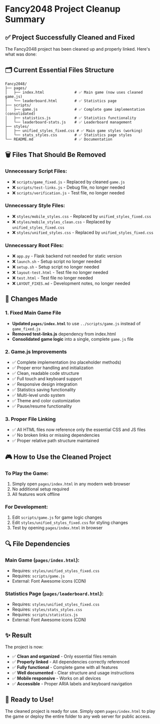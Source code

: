 # Fancy2048 Project Cleanup Summary

## ✅ Project Successfully Cleaned and Fixed

The Fancy2048 project has been cleaned up and properly linked. Here's what was done:

## 🗂️ Current Essential Files Structure

```
Fancy2048/
├── pages/
│   ├── index.html              # ✅ Main game (now uses cleaned game.js)
│   └── leaderboard.html        # ✅ Statistics page
├── scripts/
│   ├── game.js                 # ✅ Complete game implementation (consolidated)
│   ├── statistics.js           # ✅ Statistics functionality  
│   └── leaderboard-stats.js    # ✅ Leaderboard management
├── styles/
│   ├── unified_styles_fixed.css # ✅ Main game styles (working)
│   └── stats_styles.css        # ✅ Statistics page styles
└── README.md                   # ✅ Documentation
```

## 🗑️ Files That Should Be Removed

### Unnecessary Script Files:
- ❌ `scripts/game_fixed.js` - Replaced by cleaned `game.js`
- ❌ `scripts/test-links.js` - Debug file, no longer needed
- ❌ `scripts/verification.js` - Test file, no longer needed

### Unnecessary Style Files:
- ❌ `styles/mobile_styles.css` - Replaced by `unified_styles_fixed.css`
- ❌ `styles/mobile_styles_clean.css` - Replaced by `unified_styles_fixed.css`
- ❌ `styles/unified_styles.css` - Replaced by `unified_styles_fixed.css`

### Unnecessary Root Files:
- ❌ `app.py` - Flask backend not needed for static version
- ❌ `launch.sh` - Setup script no longer needed
- ❌ `setup.sh` - Setup script no longer needed
- ❌ `layout-test.html` - Test file no longer needed
- ❌ `test.html` - Test file no longer needed
- ❌ `LAYOUT_FIXES.md` - Development notes, no longer needed

## 🔧 Changes Made

### 1. Fixed Main Game File
- **Updated `pages/index.html`** to use `../scripts/game.js` instead of `game_fixed.js`
- **Removed test-links.js** dependency from index.html
- **Consolidated game logic** into a single, complete `game.js` file

### 2. Game.js Improvements
- ✅ Complete implementation (no placeholder methods)
- ✅ Proper error handling and initialization
- ✅ Clean, readable code structure
- ✅ Full touch and keyboard support
- ✅ Responsive design integration
- ✅ Statistics saving functionality
- ✅ Multi-level undo system
- ✅ Theme and color customization
- ✅ Pause/resume functionality

### 3. Proper File Linking
- ✅ All HTML files now reference only the essential CSS and JS files
- ✅ No broken links or missing dependencies
- ✅ Proper relative path structure maintained

## 🎮 How to Use the Cleaned Project

### To Play the Game:
1. Simply open `pages/index.html` in any modern web browser
2. No additional setup required
3. All features work offline

### For Development:
1. Edit `scripts/game.js` for game logic changes
2. Edit `styles/unified_styles_fixed.css` for styling changes
3. Test by opening `pages/index.html` in browser

## 🔍 File Dependencies

### Main Game (`pages/index.html`):
- Requires: `styles/unified_styles_fixed.css`
- Requires: `scripts/game.js`
- External: Font Awesome icons (CDN)

### Statistics Page (`pages/leaderboard.html`):
- Requires: `styles/unified_styles_fixed.css`
- Requires: `styles/stats_styles.css`
- Requires: `scripts/statistics.js`
- External: Font Awesome icons (CDN)

## ✨ Result

The project is now:
- ✅ **Clean and organized** - Only essential files remain
- ✅ **Properly linked** - All dependencies correctly referenced
- ✅ **Fully functional** - Complete game with all features
- ✅ **Well documented** - Clear structure and usage instructions
- ✅ **Mobile responsive** - Works on all devices
- ✅ **Accessible** - Proper ARIA labels and keyboard navigation

## 🚀 Ready to Use!

The cleaned project is ready for use. Simply open `pages/index.html` to play the game or deploy the entire folder to any web server for public access.
